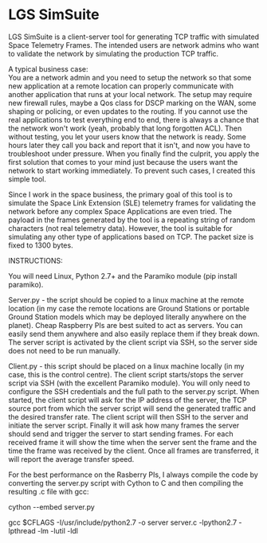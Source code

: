 # LGS SimSuite

LGS SimSuite is a client-server tool for generating TCP traffic with simulated Space Telemetry Frames. The intended users are network admins who want to validate the network by simulating the production TCP traffic.

A typical business case:  
You are a network admin and you need to setup the network so that some new application at a remote location can properly communicate with another application that runs at your local network. The setup may require new firewall rules, maybe a Qos class for DSCP marking on the WAN, some shaping or policing, or even updates to the routing. If you cannot use the real applications to test everything end to end, there is always a chance that the network won't work (yeah, probably that long forgotten ACL). Then without testing, you let your users know that the network is ready. Some hours later they call you back and report that it isn't, and now you have to troubleshoot under pressure. When you finally find the culprit, you apply the first solution that comes to your mind just because the users want the network to start working immediately. To prevent such cases, I created this simple tool.

Since I work in the space business, the primary goal of this tool is to simulate the Space Link Extension (SLE) telemetry frames for validating the network before any complex Space Applications are even tried. The payload in the frames generated by the tool is a repeating string of random characters (not real telemetry data). However, the tool is suitable for simulating any other type of applications based on TCP. The packet size is fixed to 1300 bytes. 

INSTRUCTIONS: 

You will need Linux, Python 2.7+ and the Paramiko module (pip install paramiko).

Server.py - the script should be copied to a linux machine at the remote location (in my case the remote locations are Ground Stations or  portable Ground Station models which may be deployed literally anywhere on the planet). Cheap Raspberry PIs are best suited to act as servers. You can easily send them anywhere and also easily replace them if they break down. The server script is activated by the client script via SSH, so the server side does not need to be run manually.

Client.py - this script should be placed on a linux machine locally (in my case, this is the control centre). The client script starts/stops the server script via SSH (with the excellent Paramiko module). You will only need to configure the SSH credentials and the full path to the server.py script. When started, the client script will ask for the IP address of the server, the TCP source port from which the server script will send the generated traffic and the desired transfer rate. The client script will then SSH to the server and initiate the server script. Finally it will ask how many frames the server should send and trigger the server to start sending frames. For each received frame it will show the time when the server sent the frame and the time the frame was received by the client. Once all frames are transferred, it will report the average transfer speed.


For the best performance on the Rasberry PIs, I always compile the code by converting the server.py script with Cython to C and then compiling the resulting .c file with gcc:

cython --embed server.py

gcc $CFLAGS -I/usr/include/python2.7 -o server server.c -lpython2.7 -lpthread -lm -lutil -ldl
